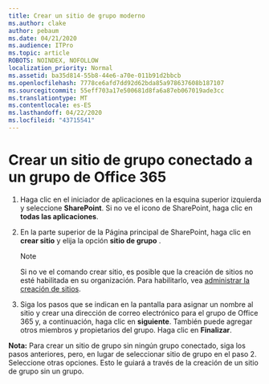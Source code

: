 ```yaml
---
title: Crear un sitio de grupo moderno
ms.author: clake
author: pebaum
ms.date: 04/21/2020
ms.audience: ITPro
ms.topic: article
ROBOTS: NOINDEX, NOFOLLOW
localization_priority: Normal
ms.assetid: ba35d814-55b8-44e6-a70e-011b91d2bbcb
ms.openlocfilehash: 7778ce6afd7dd92d62bda85a978637608b187107
ms.sourcegitcommit: 55eff703a17e500681d8fa6a87eb067019ade3cc
ms.translationtype: MT
ms.contentlocale: es-ES
ms.lasthandoff: 04/22/2020
ms.locfileid: "43715541"
---
```

# <a name="create-an-office-365-group-connected-team-site"></a>Crear un sitio de grupo conectado a un grupo de Office 365

1. Haga clic en el iniciador de aplicaciones en la esquina superior izquierda y seleccione **SharePoint**. Si no ve el icono de SharePoint, haga clic en **todas las aplicaciones**.
    
2. En la parte superior de la Página principal de SharePoint, haga clic en **crear sitio** y elija la opción **sitio de grupo** . 
    
    > [!NOTE]
    > Si no ve el comando crear sitio, es posible que la creación de sitios no esté habilitada en su organización. Para habilitarlo, vea [administrar la creación de sitios](https://go.microsoft.com/fwlink/?linkid=2009644). 
  
3. Siga los pasos que se indican en la pantalla para asignar un nombre al sitio y crear una dirección de correo electrónico para el grupo de Office 365 y, a continuación, haga clic en **siguiente**. También puede agregar otros miembros y propietarios del grupo. Haga clic en **Finalizar**.
  
 **Nota:** Para crear un sitio de grupo sin ningún grupo conectado, siga los pasos anteriores, pero, en lugar de seleccionar sitio de grupo en el paso 2. Seleccione otras opciones. Esto le guiará a través de la creación de un sitio de grupo sin un grupo. 
    

